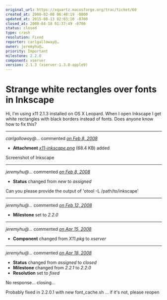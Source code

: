 ```yaml
---
original_url: https://xquartz.macosforge.org/trac/ticket/60
created_at: 2008-02-08 06:48:19 -0800
updated_at: 2015-08-13 02:03:10 -0700
closed_at: 2008-04-18 01:37:49 -0700
status: closed
type: crash
resolution: Fixed
reporter: carlgalloway@…
owner: jeremyhu@…
priority: Important
milestone: 2.2.0
component: xserver
version: 2.1.3 (xserver-1.3.0-apple9)
---
```


Strange white rectangles over fonts in Inkscape
===============================================


Hi, I'm using x11 2.1.3 installed on OS X Leopard. When I open Inkscape I get white rectangles with black borders instead of fonts. Does anyone know how to fix this?



---

*carlgalloway@…* commented *[on Feb 8, 2008](https://xquartz.macosforge.org/trac/attachment/ticket/60/x11-inkscape.png "February 8, 2008 at 6:48 AM PST")*

-   **Attachment** *[x11-inkscape.png](../attachment/ticket/60/x11-inkscape.png)* (68.4 KB) added

Screenshot of Inkscape



---

*jeremyhu@…* commented *[on Feb 8, 2008](https://xquartz.macosforge.org/trac/ticket/60#comment:1 "February 8, 2008 at 10:59 AM PST")*

-   **Status** changed from *new* to *assigned*

Can you please provide the output of 'otool -L /path/to/inkscape'



---

*jeremyhu@…* commented *[on Feb 12, 2008](https://xquartz.macosforge.org/trac/ticket/60#comment:2 "February 12, 2008 at 8:40 PM PST")*

-   **Milestone** set to *2.2.0*



---

*jeremyhu@…* commented *[on Apr 15, 2008](https://xquartz.macosforge.org/trac/ticket/60#comment:3 "April 15, 2008 at 10:50 PM PDT")*

-   **Component** changed from *X11.pkg* to *xserver*



---

*jeremyhu@…* commented *[on Apr 18, 2008](https://xquartz.macosforge.org/trac/ticket/60#comment:4 "April 18, 2008 at 1:37 AM PDT")*

-   **Status** changed from *assigned* to *closed*
-   **Milestone** changed from *2.2.1* to *2.2.0*
-   **Resolution** set to *fixed*

No response... closing...

Probably fixed in 2.2.0.1 with new font\_cache.sh ... if it's not, please reopen



